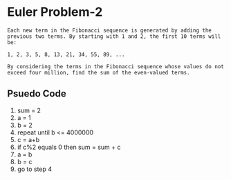 # Euler Problem-2

```
Each new term in the Fibonacci sequence is generated by adding the previous two terms. By starting with 1 and 2, the first 10 terms will be:

1, 2, 3, 5, 8, 13, 21, 34, 55, 89, ...

By considering the terms in the Fibonacci sequence whose values do not exceed four million, find the sum of the even-valued terms.
```

## Psuedo Code
1. sum = 2
2. a = 1
3.  b = 2
4. repeat until b <= 4000000
5.  c = a+b
6.  if c%2 equals 0 then sum = sum + c
7.  a = b
8.  b = c
9.  go to step 4



